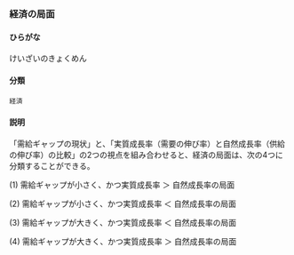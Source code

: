 <div style="display:none;">

## [あ行](securities-terms?id=あ行)
## [か行](securities-terms?id=か行)

</div>

### 経済の局面

#### ひらがな

けいざいのきょくめん

#### 分類

`経済`

#### 説明

「需給ギャップの現状」と、「実質成長率（需要の伸び率）と自然成長率（供給の伸び率）の比較」の2つの視点を組み合わせると、経済の局面は、次の4つに分類することができる。
 
(1) 需給ギャップが小さく、かつ実質成長率 ＞ 自然成長率の局面 
(2) 需給ギャップが小さく、かつ実質成長率 ＜ 自然成長率の局面 
(3) 需給ギャップが大きく、かつ実質成長率 ＜ 自然成長率の局面 
(4) 需給ギャップが大きく、かつ実質成長率 ＞ 自然成長率の局面 

<div style="display:none;">

## [さ行](securities-terms?id=さ行)
## [た行](securities-terms?id=た行)
## [な行](securities-terms?id=な行)
## [は行](securities-terms?id=は行)
## [ま行](securities-terms?id=ま行)
## [や行](securities-terms?id=や行)
## [ら行](securities-terms?id=ら行)
## [わ行](securities-terms?id=わ行)
## [英数字・記号](securities-terms?id=英数字・記号)

</div>

